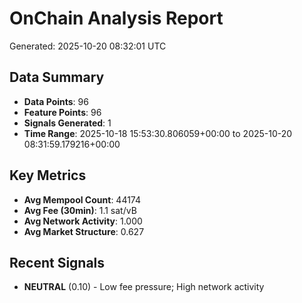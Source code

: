# OnChain Analysis Report
Generated: 2025-10-20 08:32:01 UTC

## Data Summary
- **Data Points**: 96
- **Feature Points**: 96
- **Signals Generated**: 1
- **Time Range**: 2025-10-18 15:53:30.806059+00:00 to 2025-10-20 08:31:59.179216+00:00

## Key Metrics
- **Avg Mempool Count**: 44174
- **Avg Fee (30min)**: 1.1 sat/vB
- **Avg Network Activity**: 1.000
- **Avg Market Structure**: 0.627

## Recent Signals
- **NEUTRAL** (0.10) - Low fee pressure; High network activity
